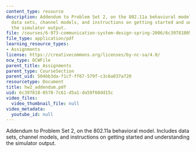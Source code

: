```yaml
---
content_type: resource
description: Addendum to Problem Set 2, on the 802.11a behavioral model. Includes
  data sets, channel models, and instructions on getting started and understanding
  the simulator output.
file: /courses/6-973-communication-system-design-spring-2006/6c39781805787c61d5a1da59f60dd15c_hw2_addendum.pdf
file_type: application/pdf
learning_resource_types:
- Assignments
license: https://creativecommons.org/licenses/by-nc-sa/4.0/
ocw_type: OCWFile
parent_title: Assignments
parent_type: CourseSection
parent_uid: 504bb3da-f1cf-ff67-579f-c3c6a037a720
resourcetype: Document
title: hw2_addendum.pdf
uid: 6c397818-0578-7c61-d5a1-da59f60dd15c
video_files:
  video_thumbnail_file: null
video_metadata:
  youtube_id: null
---
```

Addendum to Problem Set 2, on the 802.11a behavioral model. Includes data sets, channel models, and instructions on getting started and understanding the simulator output.